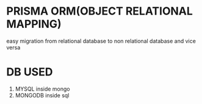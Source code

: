 # PRISMA ORM(OBJECT RELATIONAL MAPPING)

easy migration from relational database to non relational database and vice versa

# DB USED

1. MYSQL inside mongo
2. MONGODB inside sql
